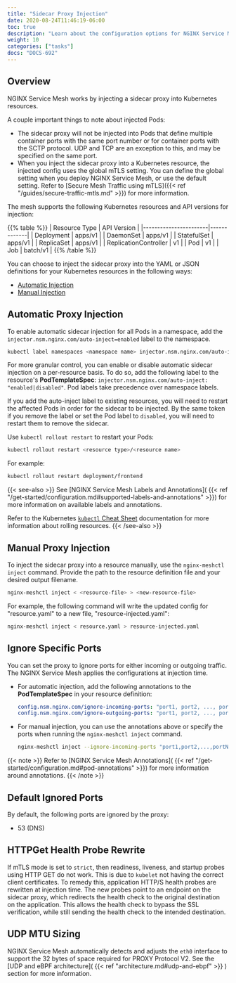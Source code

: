 ```yaml
---
title: "Sidecar Proxy Injection"
date: 2020-08-24T11:46:19-06:00
toc: true
description: "Learn about the configuration options for NGINX Service Mesh sidecar proxy injection."
weight: 10
categories: ["tasks"]
docs: "DOCS-692"
---
```


## Overview

NGINX Service Mesh works by injecting a sidecar proxy into Kubernetes resources. 

A couple important things to note about injected Pods:

- The sidecar proxy will not be injected into Pods that define multiple container ports with the same port number or for container ports with the SCTP protocol.
  UDP and TCP are an exception to this, and may be specified on the same port.
- When you inject the sidecar proxy into a Kubernetes resource, the injected config uses the global mTLS setting. 
  You can define the global setting when you deploy NGINX Service Mesh, or use the default setting.
  Refer to [Secure Mesh Traffic using mTLS]({{< ref "/guides/secure-traffic-mtls.md" >}}) for more information.


The mesh supports the following Kubernetes resources and API versions for injection:

{{% table %}}
|  Resource Type        | API Version |
|-----------------------|-------------|
| Deployment            | apps/v1     |
| DaemonSet             | apps/v1     |
| StatefulSet           | apps/v1     |
| ReplicaSet            | apps/v1     |
| ReplicationController | v1          |
| Pod                   | v1          |
| Job                   | batch/v1    |
{{% /table %}}

You can choose to inject the sidecar proxy into the YAML or JSON definitions for your Kubernetes resources in the following ways:

- [Automatic Injection](#automatic-proxy-injection)
- [Manual Injection](#manual-proxy-injection)

## Automatic Proxy Injection

To enable automatic sidecar injection for all Pods in a namespace, add the `injector.nsm.nginx.com/auto-inject=enabled` label to the namespace.

```bash
kubectl label namespaces <namespace name> injector.nsm.nginx.com/auto-inject=enabled
```

For more granular control, you can enable or disable automatic sidecar injection on a per-resource basis.
To do so, add the following label to the resource's **PodTemplateSpec**: `injector.nsm.nginx.com/auto-inject: "enabled|disabled"`.
Pod labels take precedence over namespace labels.

If you add the auto-inject label to existing resources, you will need to restart the affected Pods in order for the sidecar to be injected.
By the same token if you remove the label or set the Pod label to `disabled`, you will need to restart them to remove the sidecar.

Use `kubectl rollout restart` to restart your Pods:

```bash
kubectl rollout restart <resource type>/<resource name>
```

For example:

```bash
kubectl rollout restart deployment/frontend
```

{{< see-also >}}
See [NGINX Service Mesh Labels and Annotations]( {{< ref "/get-started/configuration.md#supported-labels-and-annotations" >}}) for more information on available labels and annotations.

Refer to the Kubernetes [`kubectl` Cheat Sheet](https://kubernetes.io/docs/reference/kubectl/cheatsheet/#updating-resources) documentation for more information about rolling resources.
{{< /see-also >}}

## Manual Proxy Injection

To inject the sidecar proxy into a resource manually, use the `nginx-meshctl inject` command. Provide the path to the resource definition file and your desired output filename.

```bash
nginx-meshctl inject < <resource-file> > <new-resource-file>
```

For example, the following command will write the updated config for "resource.yaml" to a new file, "resource-injected.yaml":

```bash
nginx-meshctl inject < resource.yaml > resource-injected.yaml
```

## Ignore Specific Ports

You can set the proxy to ignore ports for either incoming or outgoing traffic. The NGINX Service Mesh applies the configurations at injection time.

- For automatic injection, add the following annotations to the **PodTemplateSpec** in your resource definition:

  ```yaml
  config.nsm.nginx.com/ignore-incoming-ports: "port1, port2, ..., portN"
  config.nsm.nginx.com/ignore-outgoing-ports: "port1, port2, ..., portN"
  ```

- For manual injection, you can use the annotations above or specify the ports when running the `nginx-meshctl inject` command.

    ```bash
    nginx-meshctl inject --ignore-incoming-ports "port1,port2,...,portN", --ignore-outgoing-ports "port1,port2,...,portN" < resource.yaml > resource-injected.yaml
    ```
  
{{< note >}}
Refer to [NGINX Service Mesh Annotations]( {{< ref "/get-started/configuration.md#pod-annotations" >}}) for more information around annotations.
{{< /note >}}

## Default Ignored Ports

By default, the following ports are ignored by the proxy:

- 53 (DNS)

## HTTPGet Health Probe Rewrite

If mTLS mode is set to `strict`, then readiness, liveness, and startup probes using HTTP GET do not work. This is
due to `kubelet` not having the correct client certificates. To remedy this, application HTTP/S health probes are
rewritten at injection time. The new probes point to an endpoint on the sidecar proxy, which
redirects the health check to the original destination on the application. This allows the health check to bypass 
the SSL verification, while still sending the health check to the intended destination.

## UDP MTU Sizing

NGINX Service Mesh automatically detects and adjusts the `eth0` interface to support the 32 bytes of space required for PROXY Protocol V2. See the [UDP and eBPF architecture]( {{< ref "architecture.md#udp-and-ebpf" >}} ) section for more information.
